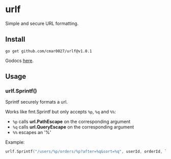 # urlf

Simple and secure URL formatting.

## Install
`go get github.com/cmar0027/urlf@v1.0.1`

Godocs [here](https://pkg.go.dev/github.com/cmar0027/urlf@v1.0.1).

## Usage

### urlf.Sprintf()
Sprintf securely formats a url.

Works like fmt.Sprintf but only accepts `%p`, `%q` and `%%`:
 - `%p` calls **url.PathEscape** on the corresponding argument
 - `%q` calls **url.QueryEscape** on the corresponding argument
 - `%%` escapes an '%'

Example:
```go
urlf.Sprintf("/users/%p/orders/%p?after=%q&sort=%q", userId, orderId, lastId, sortField)
```
